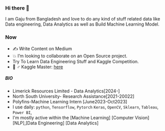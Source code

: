 ### Hi there 👋

I am Gaju from Bangladesh and love to do any kind of stuff related data like Data engineering, Data Analytics as well as Build Machine Learning Model.

### Now

- ✍️ Write Content on Medium
- :boom: I’m looking to collaborate on an Open Source project.
- Try To Learn Data Engineering Stuff and Kaggle Competition.
- 💂‍ ♂️  Kaggle Master: <a href="https://www.kaggle.com/gazu468">here</a>

##### BIO
-  Limerick Resources Limited - Data Analytics[2024-]
-  North South University- Research Assistance[2021-20022]
-  Polyfins-Machine Learning Intern [June2023-Oct2023]
- I use daily: `python`, `Tensorflow`, `Pytorch` `Keras`, `OpenCV`, `Sklearn`, `Tableau`,  `Power BI`, 
- I'm mostly active within the  [Machine Learning] [Computer Vision] [NLP],[Data Engineering] [Data Analytics]



